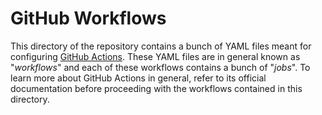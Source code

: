 # GitHub Workflows

This directory of the repository contains a bunch of YAML files meant for
configuring [GitHub Actions](https://docs.github.com/en/actions). These YAML
files are in general known as "_workflows_" and each of these workflows contains
a bunch of "_jobs_". To learn more about GitHub Actions in general, refer to its
official documentation before proceeding with the workflows contained in
this directory.
